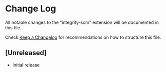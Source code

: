 # Change Log

All notable changes to the "integrity-scm" extension will be documented in this file.

Check [Keep a Changelog](http://keepachangelog.com/) for recommendations on how to structure this file.

## [Unreleased]

- Initial release